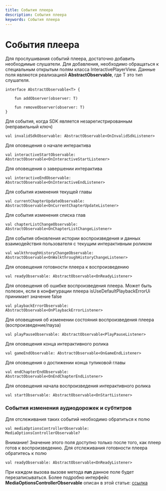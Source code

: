 ```yaml
---
title: События плеера
description: События плеера
keywords: События плеера
---
```


# События плеера
Для прослушивания событий плеера, достаточно добавить необходимые слушатели. Для добавления, необходимо 
обращаться к специальным открытым полям класса InteractivePlayerView. Данные поля являются реализацией 
**AbstractObservable<T>**, где T это тип слушателя.
```
interface AbstractObservable<T> {

    fun addObserver(observer: T)

    fun removeObserver(observer: T)
}
```

Для события, когда SDK является незарегистрированным (неправильный ключ)
```
val invalidSdkObservable: AbstractObservable<OnInvalidSdkListener>
```

Для оповещения о начале интерактива
```
val interactiveStartObservable: AbstractObservable<OnInteractiveStartListener>
```
Для оповещения о завершении интерактива
```
val interactiveEndObservable: AbstractObservable<OnInteractiveEndListener>
```

Для события изменения текущей главы
```
val currentChapterUpdateObservable: AbstractObservable<OnCurrentChapterUpdateListener>
```

Для события изменения списка глав
```
val chapterListChangeObservable: AbstractObservable<OnChapterListChangeListener>
```

Для события обновления истории воспроизведения и данных взаимодействия пользователя с текущим интерактивным роликом
```
val walkthroughHistoryChangeObservable: AbstractObservable<OnWalkthroughHistoryChangeListener>
```

Для оповещения готовности плеера к воспроизведению
```
val readyObservable: AbstractObservable<OnReadyListener>
```
Для оповещения об ошибке воспроизведения плеера. Может быть полезен, если в конфигурации плеера
 isUseDefaultPlaybackErrorUi принимает значение false
```
val playbackErrorObservable: AbstractObservable<OnPlaybackErrorListener>
```
Для оповещения об изменении состояния воспроизведения плеера (воспроизведение/пауза)
```
val playPauseObservable: AbstractObservable<PlayPauseListener>
```
Для оповещения конца интерактивного ролика
```
val gameEndObservable: AbstractObservable<OnGameEndListener>
```
Для оповещения о достижении конца тупиковой главы
```
val endChapterEndObservable: AbstractObservable<OnEndChapterEndListener>
```
Для оповещения начала воспроизведения интерактивного ролика
```
val startObservable: AbstractObservable<OnStartListener>
```
### События изменения аудиодорожек и субтитров
Для отслеживания таких событий необходимо обратиться к полю
```
val mediaOptionsControllerObservable: MediaOptionsControllerObservable?
```
Внимание! Значение этого поля доступно только после того, как плеер готов
к воспроизведению. Для отслеживания готовности плеера обратитесь к полю 
```
val readyObservable: AbstractObservable<OnReadyListener>
```
При каждом вызова вызове метода **run** данное поле будет перезаписываться.
Более подробно интерфейс **MediaOptionsControllerObservable** описан в этой статье: [ссылка](07-audio-subtitles-customization.md)
